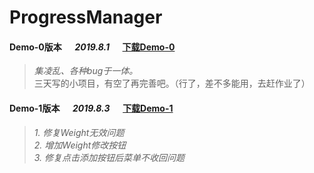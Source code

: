 # ProgressManager

#### Demo-0版本 &emsp; *2019.8.1* &emsp; [下载Demo-0](https://github.com/Asurx/ProgressManager/blob/master/_APKs/release/ProgressManagerDemo-0.apk)
> *集凌乱、各种bug于一体。*\
三天写的小项目，有空了再完善吧。（行了，差不多能用，去赶作业了）

#### Demo-1版本 &emsp; *2019.8.3* &emsp; [下载Demo-1](https://github.com/Asurx/ProgressManager/raw/master/_APKs/release/ProgressManagerDemo-1.apk)
> *1. 修复Weight无效问题*\
> *2. 增加Weight修改按钮*\
> *3. 修复点击添加按钮后菜单不收回问题*
